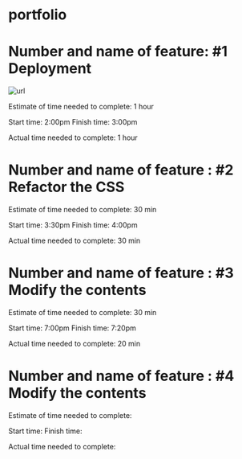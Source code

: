 # portfolio

# Number and name of feature: #1 Deployment
![url](https://anagheembayan.github.io/portfolio/)


Estimate of time needed to complete: 1 hour

Start time: 2:00pm 
Finish time: 3:00pm

Actual time needed to complete: 1 hour


# Number and name of feature : #2  Refactor the CSS

Estimate of time needed to complete: 30 min

Start time: 3:30pm 
Finish time: 4:00pm

Actual time needed to complete: 30 min


# Number and name of feature : #3 Modify the contents

Estimate of time needed to complete: 30 min

Start time: 7:00pm 
Finish time: 7:20pm

Actual time needed to complete: 20 min


# Number and name of feature : #4 Modify the contents

Estimate of time needed to complete: 

Start time: 
Finish time: 

Actual time needed to complete: 